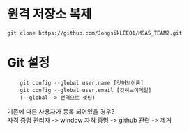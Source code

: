 # 원격 저장소 복제
```
git clone https://github.com/JongsikLEE01/MSA5_TEAM2.git
```

# Git 설정
```
    git config --global user.name [깃허브이름]
    git config --global user.email [깃허브이메일]
    (--global -> 전역으로 셋팅)
```
기존에 다른 사용자가 등록 되어있을 경우?    
자격 증명 관리자 -> window 자격 증명 -> github 관련 -> 제거    